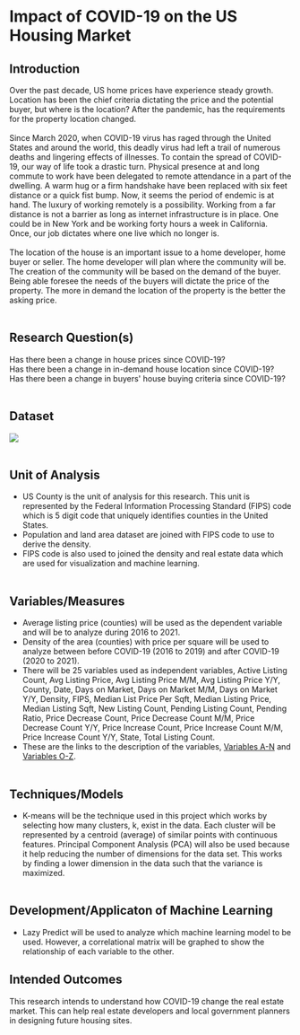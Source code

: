 # Impact of COVID-19 on the US Housing Market

## Introduction
Over the past decade, US home prices have experience steady growth. Location has been the chief criteria dictating the price and the potential buyer, but where is the location? After the pandemic, has the requirements for the property location changed. <br><br> 
Since March 2020, when COVID-19 virus has raged through the United States and around the world, this deadly virus had left a trail of numerous deaths and lingering effects of illnesses. To contain the spread of COVID-19, our way of life took a drastic turn. Physical presence at and long commute to work have been delegated to remote attendance in a part of the dwelling. A warm hug or a firm handshake have been replaced with six feet distance or a quick fist bump. Now, it seems the period of endemic is at hand. The luxury of working remotely is a possibility. Working from a far distance is not a barrier as long as internet infrastructure is in place. One could be in New York and be working forty hours a week in California. Once, our job dictates where one live which no longer is. <br><br>
The location of the house is an important issue to a home developer, home buyer or seller. The home developer will plan where the community will be. The creation of the community will be based on the demand of the buyer. Being able foresee the needs of the buyers will dictate the price of the property. The more in demand the location of the property is the better the asking price.<br><br>

## Research Question(s)
Has there been a change in house prices since COVID-19? <br>
Has there been a change in in-demand house location since COVID-19?<br>
Has there been a change in buyers' house buying criteria since COVID-19? <br><br>

## Dataset
<img src = 'https://github.com/tmarissa/marissa_DATA606/blob/main/Images/Data%20Source.PNG'/><br><br>

## Unit of Analysis
- US County is the unit of analysis for this research. This unit is represented by the Federal Information Processing Standard (FIPS) code which is 5 digit code that uniquely identifies counties in the United States.
- Population and land area dataset are joined with FIPS code to use to derive the density.
- FIPS code is also used to joined the density and real estate data which are used for visualization and machine learning.<br><br>

## Variables/Measures 
- Average listing price (counties) will be used as the dependent variable and will be to analyze during 2016 to 2021.
- Density of the area (counties) with price per square will be used to analyze between before COVID-19 (2016 to 2019) and after COVID-19 (2020 to 2021).
- There will be 25 variables used as independent variables, Active Listing Count, Avg Listing Price, Avg Listing Price M/M, Avg Listing Price Y/Y, County, Date, Days on Market, Days on Market M/M, Days on Market Y/Y, Density, FIPS, Median List Price Per Sqft, Median Listing Price, Median Listing Sqft, New Listing Count, Pending Listing Count, Pending Ratio, Price Decrease Count, Price Decrease Count M/M, Price Decrease Count Y/Y, Price Increase Count, Price Increase Count M/M, Price Increase Count Y/Y, State, Total Listing Count.
- These are the links to the description of the variables, [Variables A-N](https://github.com/tmarissa/marissa_DATA606/blob/main/Images/Data%20Variable%201.PNG) and [Variables O-Z](https://github.com/tmarissa/marissa_DATA606/blob/main/Images/Data%20Variable%202.PNG).<br><br>

## Techniques/Models 
- K-means will be the technique used in this project which works by selecting how many clusters, k, exist in the data. Each cluster will be represented by a centroid (average) of similar points with continuous features. Principal Component Analysis (PCA) will also be used because it help reducing the number of dimensions for the data set. This works by finding a lower dimension in the data such that the variance is maximized. <br><br> 

## Development/Applicaton of Machine Learning
- Lazy Predict will be used to analyze which machine learning model to be used. However, a correlational matrix will be graphed to show the relationship of each variable to the other. 

## Intended Outcomes
This research intends to understand how COVID-19 change the real estate market. This can help real estate developers and local government planners in designing future housing sites.
